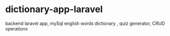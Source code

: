 # dictionary-app-laravel
backend laravel app, mySql english words dictionary , quiz generator, CRUD operations
